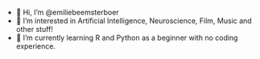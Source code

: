 - 👋 Hi, I’m @emiliebeemsterboer
- 👀 I’m interested in Artificial Intelligence, Neuroscience, Film, Music and other stuff!
- 🌱 I’m currently learning R and Python as a beginner with no coding experience. 

<!---
emiliebeemsterboer/emiliebeemsterboer is a ✨ special ✨ repository because its `README.md` (this file) appears on your GitHub profile.
You can click the Preview link to take a look at your changes.
--->
